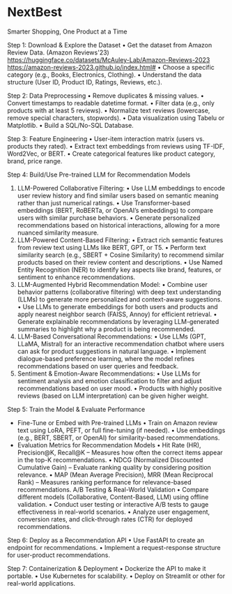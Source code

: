 # NextBest
Smarter Shopping, One Product at a Time

Step 1: Download & Explore the Dataset
	• Get the dataset from Amazon Review Data. (Amazon Reviews'23) 
     https://huggingface.co/datasets/McAuley-Lab/Amazon-Reviews-2023
     https://amazon-reviews-2023.github.io/index.html#
	• Choose a specific category (e.g., Books, Electronics, Clothing).
	• Understand the data structure (User ID, Product ID, Ratings, Reviews, etc.).

Step 2: Data Preprocessing
	• Remove duplicates & missing values.
	• Convert timestamps to readable datetime format.
	• Filter data (e.g., only products with at least 5 reviews).
	• Normalize text reviews (lowercase, remove special characters, stopwords).
  • Data visualization using Tabelu or Matplotlib.
  • Build a SQL/No-SQL Database.

Step 3: Feature Engineering
	• User-item interaction matrix (users vs. products they rated).
	• Extract text embeddings from reviews using TF-IDF, Word2Vec, or BERT.
	• Create categorical features like product category, brand, price range.

Step 4: Build/Use Pre-trained LLM for Recommendation Models
1. LLM-Powered Collaborative Filtering:
  • Use LLM embeddings to encode user review history and find similar users based on semantic meaning rather than just numerical ratings.
  • Use Transformer-based embeddings (BERT, RoBERTa, or OpenAI’s embeddings) to compare users with similar purchase behaviors.
  • Generate personalized recommendations based on historical interactions, allowing for a more nuanced similarity measure.
2. LLM-Powered Content-Based Filtering:
  • Extract rich semantic features from review text using LLMs like BERT, GPT, or T5.
  • Perform text similarity search (e.g., SBERT + Cosine Similarity) to recommend similar products based on their review content and descriptions.
  • Use Named Entity Recognition (NER) to identify key aspects like brand, features, or sentiment to enhance recommendations.
3. LLM-Augmented Hybrid Recommendation Model:
  • Combine user behavior patterns (collaborative filtering) with deep text understanding (LLMs) to generate more personalized and context-aware suggestions.
  • Use LLMs to generate embeddings for both users and products and apply nearest neighbor search (FAISS, Annoy) for efficient retrieval.
  • Generate explainable recommendations by leveraging LLM-generated summaries to highlight why a product is being recommended.
4. LLM-Based Conversational Recommendations:
  • Use LLMs (GPT, LLaMA, Mistral) for an interactive recommendation chatbot where users can ask for product suggestions in natural language.
  • Implement dialogue-based preference learning, where the model refines recommendations based on user queries and feedback.
5. Sentiment & Emotion-Aware Recommendations:
  • Use LLMs for sentiment analysis and emotion classification to filter and adjust recommendations based on user mood.
  • Products with highly positive reviews (based on LLM interpretation) can be given higher weight.

Step 5: Train the Model & Evaluate Performance
- Fine-Tune or Embed with Pre-trained LLMs
  • Train on Amazon review text using LoRA, PEFT, or full fine-tuning (if needed).
  • Use embeddings (e.g., BERT, SBERT, or OpenAI) for similarity-based recommendations.
- Evaluation Metrics for Recommendation Models
  • Hit Rate (HR), Precision@K, Recall@K – Measures how often the correct items appear in the top-K recommendations.
  • NDCG (Normalized Discounted Cumulative Gain) – Evaluate ranking quality by considering position relevance.
  • MAP (Mean Average Precision), MRR (Mean Reciprocal Rank) – Measures ranking performance for relevance-based recommendations.
A/B Testing & Real-World Validation
  • Compare different models (Collaborative, Content-Based, LLM) using offline validation.
  • Conduct user testing or interactive A/B tests to gauge effectiveness in real-world scenarios.
  • Analyze user engagement, conversion rates, and click-through rates (CTR) for deployed recommendations.

Step 6: Deploy as a Recommendation API
	• Use FastAPI to create an endpoint for recommendations.
	• Implement a request-response structure for user-product recommendations.

Step 7: Containerization & Deployment
	• Dockerize the API to make it portable.
	• Use Kubernetes for scalability.
	• Deploy on Streamlit or other for real-world applications.

